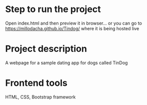 # Step to run the project
Open index.html and then preview it in browser... or you can go to https://millodacha.github.io/Tindog/ where it is being hosted live

# Project description
A webpage for a sample dating app for dogs called TinDog

# Frontend tools
HTML, CSS, Bootstrap framework
